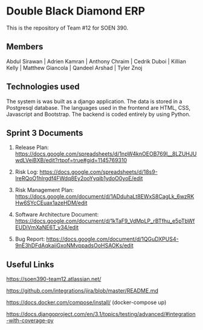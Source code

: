 # Double Black Diamond ERP
This is the repository of Team #12 for SOEN 390.
## Members
Abdul Sirawan | Adrien Kamran | Anthony Chraim | Cedrik Duboi | Killian Kelly | Matthew Giancola | Qandeel Arshad | Tyler Znoj
## Technologies used
The system is was built as a django application. The data is stored in a Postgresql database. The languages used in the frontend are HTML, CSS, Javascript and Bootstrap. The backend is coded entirely by using Python.
## Sprint 3 Documents
1. Release Plan: https://docs.google.com/spreadsheets/d/1npW4knOEOB769I__8LZUHJUwdLVeiBXB/edit?rtpof=true#gid=1145769310

2. Risk Log: https://docs.google.com/spreadsheets/d/18s9-IreRQoO1hlrgdf4FWdq8Ey2ooYyqib1ydoO0yoE/edit

3. Risk Management Plan: https://docs.google.com/document/d/1ADduhaLt8EWxS8CagLk_6wzRKHw6SYcCEuax1azeHDM/edit

4. Software Architecture Document: https://docs.google.com/document/d/1kTaF9_VdMpLP_rBTfhu_e5pTbWfEUDiVmXaNE6T_y34/edit

5. Bug Report: https://docs.google.com/document/d/1QGuDXPUS4-9nE3hDFdAqkaiiGxoNMvppadsOoHSAOKs/edit
## Useful Links
https://soen390-team12.atlassian.net/

https://github.com/integrations/jira/blob/master/README.md

https://docs.docker.com/compose/install/ (docker-compose up)

https://docs.djangoproject.com/en/3.1/topics/testing/advanced/#integration-with-coverage-py
